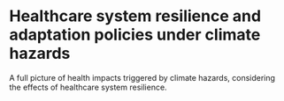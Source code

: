 # Healthcare system resilience and adaptation policies under climate hazards
A full picture of health impacts triggered by climate hazards, considering the effects of healthcare system resilience.
